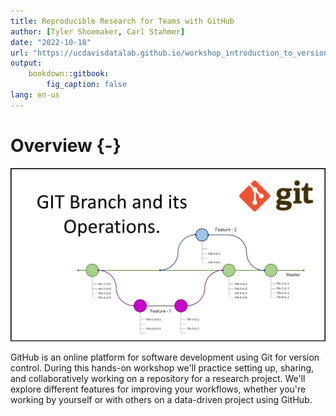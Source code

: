 ```yaml
---
title: Reproducible Research for Teams with GitHub
author: [Tyler Shoemaker, Carl Stahmer]
date: "2022-10-18"
url: "https://ucdavisdatalab.github.io/workshop_introduction_to_version_control/"
output:
    bookdown::gitbook:
        fig_caption: false
lang: en-us
---
```


# Overview {-}

![A diagram of multi-branching in Git](./img/git_branching_and_its_options.png)

GitHub is an online platform for software development using Git for version
control. During this hands-on workshop we'll practice setting up, sharing, and
collaboratively working on a repository for a research project. We'll explore
different features for improving your workflows, whether you're working by
yourself or with others on a data-driven project using GitHub.
